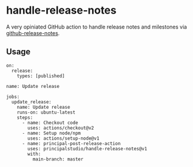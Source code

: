 # handle-release-notes

A very opiniated GitHub action to handle release notes and milestones via [github-release-notes](https://github.com/github-tools/github-release-notes).

## Usage

```
on:
  release:
    types: [published]

name: Update release

jobs:
  update_release:
    name: Update release
    runs-on: ubuntu-latest
    steps:
      - name: Checkout code
        uses: actions/checkout@v2
      - name: Setup node/npm
        uses: actions/setup-node@v1
      - name: principal-post-release-action
        uses: principalstudio/handle-release-notes@v1
        with:
          main-branch: master
```
